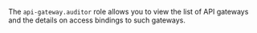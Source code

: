 The `api-gateway.auditor` role allows you to view the list of API gateways and the details on access bindings to such gateways.
